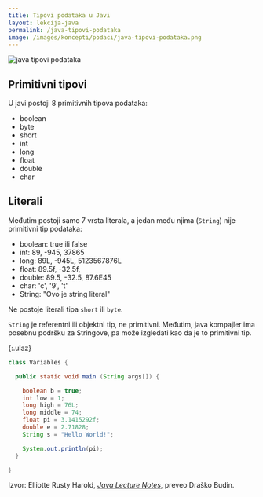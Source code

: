 ```yaml
---
title: Tipovi podataka u Javi
layout: lekcija-java
permalink: /java-tipovi-podataka
image: /images/koncepti/podaci/java-tipovi-podataka.png
---
```


![java tipovi podataka]({{page.image}})

## Primitivni tipovi

U javi postoji 8 primitivnih tipova podataka:

* boolean
* byte
* short
* int
* long
* float
* double
* char

## Literali

Međutim postoji samo 7 vrsta literala, a jedan među njima (`String`) nije primitivni tip podataka:

* boolean: true ili false
* int: 89, -945, 37865
* long: 89L, -945L, 5123567876L
* float: 89.5f, -32.5f,
* double: 89.5, -32.5, 87.6E45
* char: 'c', '9', 't'
* String: "Ovo je string literal"

Ne postoje literali tipa `short` ili `byte`.

`String` je referentni ili objektni tip, ne primitivni. Međutim, java kompajler ima posebnu podršku za Stringove, pa može izgledati kao da je to primitivni tip.

{:.ulaz}
```java
class Variables {

  public static void main (String args[]) {

    boolean b = true;
    int low = 1;
    long high = 76L;
    long middle = 74;
    float pi = 3.1415292f;
    double e = 2.71828;
    String s = "Hello World!";

    System.out.println(pi);
  }

}
```


Izvor: Elliotte Rusty Harold, *[Java Lecture Notes](//www.cafeaulait.org/course/index.html)*, preveo Draško Budin.
